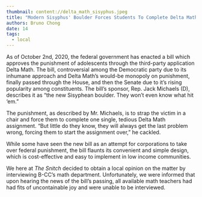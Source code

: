 ```yaml
---
thumbnail: content://delta_math_sisyphus.jpeg
title: "Modern Sisyphus' Boulder Forces Students To Complete Delta Math Assignment But Get Last Question Wrong"
authors: Bruno Chong
date: 14
tags:
  - local
---
```


As of October 2nd, 2020, the federal government has enacted a bill which approves the punishment of adolescents through the third-party application Delta Math. The bill, controversial among the Democratic party due to its inhumane approach and Delta Math’s would-be monopoly on punishment, finally passed through the House, and then the Senate due to it’s rising popularity among constituents. The bill’s sponsor, Rep. Jack Michaels (D), describes it as “the new Sisyphean boulder. They won’t even know what hit ‘em.”

The punishment, as described by Mr. Michaels, is to strap the victim in a chair and force them to complete one single, tedious Delta Math assignment. “But little do they know, they will always get the last problem wrong, forcing them to start the assignment over,” he cackled.

While some have seen the new bill as an attempt for corporations to take over federal punishment, the bill flaunts its convenient and simple design, which is cost-effective and easy to implement in low income communities.

We here at *The Snitch* decided to obtain a local opinion on the matter by interviewing B-CC’s math department. Unfortunately, we were informed that upon hearing the news of the bill’s passing, all available math teachers had had fits of uncontainable joy and were unable to be interviewed.



